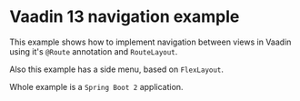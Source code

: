 Vaadin 13 navigation example
=
This example shows how to implement navigation between views in Vaadin using it's `@Route` annotation and `RouteLayout`.

Also this example has a side menu, based on `FlexLayout`.

Whole example is a `Spring Boot 2` application.